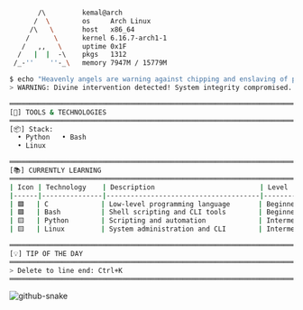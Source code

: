 ```bash

       /\         kemal@arch
      /  \        os     Arch Linux
     /\   \       host   x86_64
    /      \      kernel 6.16.7-arch1-1
   /   ,,   \     uptime 0x1F
  /   |  |  -\    pkgs   1312
 /_-''    ''-_\   memory 7947M / 15779M

$ echo "Heavenly angels are warning against chipping and enslaving of people!"
> WARNING: Divine intervention detected! System integrity compromised...

═════════════════════════════════════════════════════════════════════════════════
[🔧] TOOLS & TECHNOLOGIES
═════════════════════════════════════════════════════════════════════════════════
[📦] Stack:
  • Python   • Bash
  • Linux

═════════════════════════════════════════════════════════════════════════════════
[📚] CURRENTLY LEARNING
═════════════════════════════════════════════════════════════════════════════════
| Icon | Technology    | Description                          | Level        |
|------|---------------|--------------------------------------|--------------|
| 🟩   | C             | Low-level programming language       | Beginner     |
| 🟩   | Bash          | Shell scripting and CLI tools        | Beginner     |
| 🟨   | Python        | Scripting and automation             | Intermediate |
| 🟨   | Linux         | System administration and CLI        | Intermediate |

═════════════════════════════════════════════════════════════════════════════════
[💡] TIP OF THE DAY
═════════════════════════════════════════════════════════════════════════════════
> Delete to line end: Ctrl+K
═════════════════════════════════════════════════════════════════════════════════
```

<picture>
  <source media="(prefers-color-scheme: dark)" srcset="https://raw.githubusercontent.com/sudocp/sudocp/output/github-snake-dark.svg" />
  <source media="(prefers-color-scheme: light)" srcset="https://raw.githubusercontent.com/sudocp/sudocp/output/github-snake.svg" />
  <img alt="github-snake" src="https://raw.githubusercontent.com/sudocp/sudocp/output/github-snake.svg" />
</picture>
